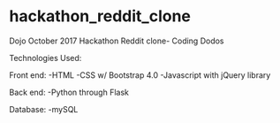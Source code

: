 # hackathon_reddit_clone
Dojo October 2017 Hackathon Reddit clone- Coding Dodos

Technologies Used:

Front end:
-HTML
-CSS w/ Bootstrap 4.0
-Javascript with jQuery library

Back end:
-Python through Flask

Database:
-mySQL

